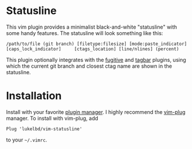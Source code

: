 Statusline
==========

This vim plugin provides a minimalist black-and-white "statusline" with some handy features. The statusline will look something like this:

```
/path/to/file (git branch) [filetype:filesize] [mode:paste_indicator] [caps_lock_indicator]     [ctags_location] [line/nlines] (percent)
```

This plugin optionally integrates with the
[fugitive](https://github.com/tpope/vim-fugitive) and
[tagbar](https://github.com/majutsushi/tagbar) plugins, using which the current git
branch and closest ctag name are shown in the statusline.

Installation
============

Install with your favorite [plugin manager](https://vi.stackexchange.com/q/388/8084).
I highly recommend the [vim-plug](https://github.com/junegunn/vim-plug) manager.
To install with vim-plug, add
```
Plug 'lukelbd/vim-statusline'
```
to your `~/.vimrc`.

